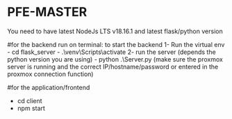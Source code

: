 # PFE-MASTER
You need to have latest NodeJs LTS v18.16.1 and latest flask/python version

#for the backend run on terminal: to start the backend
  1- Run the virtual env
    - cd flask_server
    - .\venv\Scripts\activate
  2- run the server (depends the python version you are using)
    - python .\Server.py  (make sure the proxmox server is running and the correct IP/hostname/password or entered in the proxmox connection function)


#for the application/frontend
  - cd client
  - npm start
